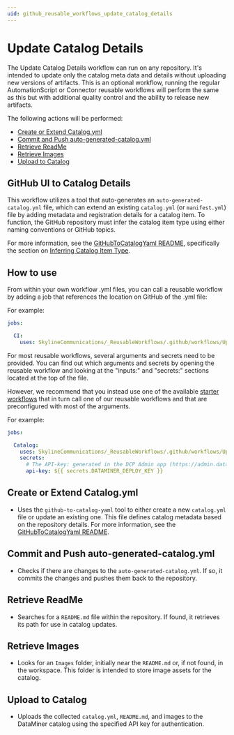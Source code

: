 ```yaml
---
uid: github_reusable_workflows_update_catalog_details
---
```


# Update Catalog Details

The Update Catalog Details workflow can run on any repository. It's intended to update only the catalog meta data and details without uploading new versions of artifacts.
This is an optional workflow, running the regular AutomationScript or Connector reusable workflows will perform the same as this but with additional quality control and the ability to release new artifacts.

The following actions will be performed:

- [Create or Extend Catalog.yml](#create-or-extend-catalog.yml)
- [Commit and Push auto-generated-catalog.yml](#commit-and-push-auto-generated-catalog.yml)
- [Retrieve ReadMe](#retrieve-readme)
- [Retrieve Images](#retrieve-images)
- [Upload to Catalog](#upload-to-catalog)

## **GitHub UI to Catalog Details**

This workflow utilizes a tool that auto-generates an `auto-generated-catalog.yml` file, which can extend an existing `catalog.yml` (or `manifest.yml`) file by adding metadata and registration details for a catalog item. To function, the GitHub repository must infer the catalog item type using either naming conventions or GitHub topics.

For more information, see the [GitHubToCatalogYaml README](https://github.com/SkylineCommunications/Skyline.DataMiner.CICD.Tools.GitHubToCatalogYaml#readme-body-tab), specifically the section on [Inferring Catalog Item Type](https://github.com/SkylineCommunications/Skyline.DataMiner.CICD.Tools.GitHubToCatalogYaml?tab=readme-ov-file#inferring-catalog-item-type).

## How to use

From within your own workflow .yml files, you can call a reusable workflow by adding a job that references the location on GitHub of the .yml file:

For example:

```yml
jobs:

  CI:
    uses: SkylineCommunications/_ReusableWorkflows/.github/workflows/Update Catalog Details Workflow.yml@main
```

For most reusable workflows, several arguments and secrets need to be provided. You can find out which arguments and secrets by opening the reusable workflow and looking at the "inputs:" and "secrets:" sections located at the top of the file.

However, we recommend that you instead use one of the available [starter workflows](xref:github_starter_workflows) that in turn call one of our reusable workflows and that are preconfigured with most of the arguments.

For example:

```yml
jobs:

  Catalog:
    uses: SkylineCommunications/_ReusableWorkflows/.github/workflows/Update Catalog Details Workflow.yml@main
    secrets:
      # The API-key: generated in the DCP Admin app (https://admin.dataminer.services/) as authentication for a certain DataMiner Organization or Agent.
      api-key: ${{ secrets.DATAMINER_DEPLOY_KEY }}
```

## Create or Extend Catalog.yml

- Uses the `github-to-catalog-yaml` tool to either create a new `catalog.yml` file or update an existing one. This file defines catalog metadata based on the repository details.
For more information, see the [GitHubToCatalogYaml README](https://github.com/SkylineCommunications/Skyline.DataMiner.CICD.Tools.GitHubToCatalogYaml#readme-body-tab).

## Commit and Push auto-generated-catalog.yml

- Checks if there are changes to the `auto-generated-catalog.yml`. If so, it commits the changes and pushes them back to the repository.

## Retrieve ReadMe

- Searches for a `README.md` file within the repository. If found, it retrieves its path for use in catalog updates.

## Retrieve Images

- Looks for an `Images` folder, initially near the `README.md` or, if not found, in the workspace. This folder is intended to store image assets for the catalog.

## Upload to Catalog

- Uploads the collected `catalog.yml`, `README.md`, and images to the DataMiner catalog using the specified API key for authentication.
